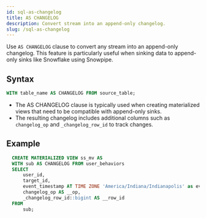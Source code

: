 ```yaml
---
id: sql-as-changelog
title: AS CHANGELOG
description: Convert stream into an append-only changelog. 
slug: /sql-as-changelog
---
```

<head>
  <link rel="canonical" href="https://docs.risingwave.com/docs/current/sql-as-changelog/" />
</head>

Use `AS CHANGELOG` clause to convert any stream into an append-only changelog. This feature is particularly useful when sinking data to append-only sinks like Snowflake using Snowpipe.

## Syntax

```sql
WITH table_name AS CHANGELOG FROM source_table;
```

- The AS CHANGELOG clause is typically used when creating materialized views that need to be compatible with append-only sinks.
- The resulting changelog includes additional columns such as `changelog_op` and `_changelog_row_id` to track changes.

## Example

```sql
  CREATE MATERIALIZED VIEW ss_mv AS
  WITH sub AS CHANGELOG FROM user_behaviors
  SELECT
      user_id,
      target_id,
      event_timestamp AT TIME ZONE 'America/Indiana/Indianapolis' as event_timestamp,
      changelog_op AS __op,
      _changelog_row_id::bigint AS __row_id
  FROM
      sub;
```
